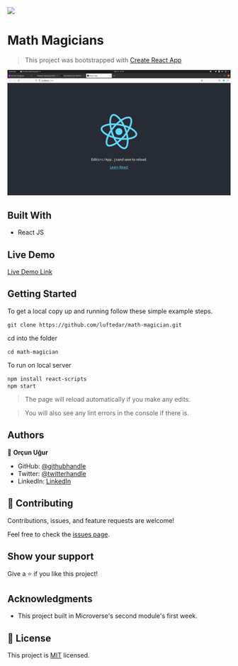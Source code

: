 ![](https://img.shields.io/badge/Microverse-blueviolet)

# Math Magicians

> This project was bootstrapped with [Create React App](https://github.com/facebook/create-react-app)

![screenshot](./app_screenshot.png)

## Built With

- React JS

## Live Demo

[Live Demo Link](https://livedemo.com)


## Getting Started

To get a local copy up and running follow these simple example steps.

```
git clone https://github.com/luftedar/math-magician.git
```

cd into the folder

```
cd math-magician
```

To run on local server

```
npm install react-scripts
npm start
```

> The page will reload automatically if you make any edits.

> You will also see any lint errors in the console if there is.

## Authors

👤 **Orçun Uğur**

- GitHub: [@githubhandle](https://github.com/luftedar)
- Twitter: [@twitterhandle](https://twitter.com/OrcunUgur2)
- LinkedIn: [LinkedIn](https://www.linkedin.com/in/or%C3%A7un-u%C4%9Fur-089148181/)


## 🤝 Contributing

Contributions, issues, and feature requests are welcome!

Feel free to check the [issues page](../../issues/).

## Show your support

Give a ⭐️ if you like this project!

## Acknowledgments

- This project built in Microverse's second module's first week.

## 📝 License

This project is [MIT](./MIT.md) licensed.
